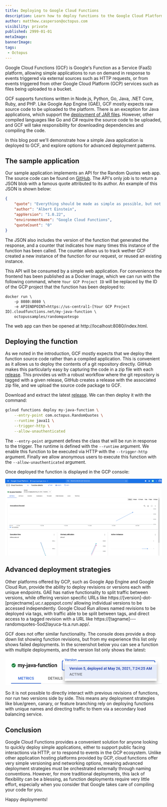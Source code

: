 ```yaml
---
title: Deploying to Google Cloud Functions
description: Learn how to deploy functions to the Google Cloud Platform
author: matthew.casperson@octopus.com
visibility: private
published: 2999-01-01
metaImage: 
bannerImage: 
tags:
 - Octopus
---
```


Google Cloud Functions (GCF) is Google's Function as a Service (FaaS) platform, allowing simple applications to run on demand in response to events triggered via external sources such as HTTP requests, or from events triggered from other Google Cloud Platform (GCP) services such as files being uploaded to a bucket.

GCF supports functions written in Node.js, Python, Go, Java, .NET Core, Ruby, and PHP. Like Google App Engine (GAE), GCF mostly expects raw source code to be uploaded to the platform. There is an exception for Java applications, which support the [deployment of JAR files](https://cloud.google.com/functions/docs/concepts/java-deploy#deploy_from_a_jar). However, other compiled languages like Go and C# require the source code to be uploaded, and GCF will take responsibility for downloading dependencies and compiling the code.

In this blog post we'll demonstrate how a simple Java application is deployed to GCF, and explore options for advanced deployment patterns.

## The sample application

Our sample application implements an API for the Random Quotes web app. The source code can be found on [GitHub](https://github.com/OctopusSamples/RandomQuotesAPI-Java-Google-Cloud-Functions). The API's only job is to return a JSON blob with a famous quote attributed to its author. An example of this JSON is shown below:

```json
{
    "quote": "Everything should be made as simple as possible, but not simpler.", 
    "author": "Albert Einstein", 
    "appVersion": "1.0.22", 
    "environmentName": "Google Cloud Functions", 
    "quoteCount": "0" 
}
```

The JSON also includes the version of the function that generated the response, and a counter that indicates how many times this instance of the function has been called. The counter allows us to track wether GCF created a new instance of the function for our request, or reused an existing instance.

This API will be consumed by a simple web application. For convenience the frontend has been published as a Docker image, which we can run with the following command, where `Your GCP Project ID` will be replaced by the ID of the GCP project that the function has been deployed to:

```
docker run \
    -p 8080:8080 \
    -e APIENDPOINT=https://us-central1-[Your GCP Project ID].cloudfunctions.net/my-java-function \
    octopussamples/randomquotesgo
```

The web app can then be opened at http://localhost:8080/index.html.

## Deploying the function

As we noted in the introduction, GCF mostly expects that we deploy the function source code rather than a compiled application. This is convenient as it allows us to deploy the contents of a git repository directly. GitHub makes this particularly easy by capturing the code in a zip file with each [release](https://github.com/OctopusSamples/RandomQuotesAPI-Java-Google-Cloud-Functions/releases). This provides us with a robust workflow where the git repository is tagged with a given release, GitHub creates a release with the associated zip file, and we upload the source code package to GCF.

Download and extract the latest [release](https://github.com/OctopusSamples/RandomQuotesAPI-Java-Google-Cloud-Functions/releases). We can then deploy it with the command:

```bash
gcloud functions deploy my-java-function \
    --entry-point com.octopus.RandomQuotes \
    --runtime java11 \
    --trigger-http \
    --allow-unauthenticated
```

The `--entry-point` argument defines the class that will be run in response to the trigger. The runtime is defined with the `--runtime` argument. We enable this function to be executed via HTTP with the `--trigger-http` argument. Finally we allow anonymous users to execute this function with the `--allow-unauthenticated` argument.

Once deployed the function is displayed in the GCP console:

![](deployed-function.png "width=500")

## Advanced deployment strategies

Other platforms offered by GCP, such as Google App Engine and Google Cloud Run, provide the ability to deploy revisions or versions each with unique endpoints. GAE has native functionality to split traffic between versions, while offering version specific URLs like https://\[version\]-dot-\[projectname\].uc.r.appspot.com/ allowing individual versions to be accessed independently. Google Cloud Run allows named revisions to be deployed via tags, with traffic able to be split between tags, and direct access to a tagged revision with a URL like https://\[tagname\]---randomquotes-5od2layuca-ts.a.run.app/.

GCF does not offer similar functionality. The console does provide a drop down list showing function revisions, but from my experience this list only shows failed deployments. In the screenshot below you can see a function with multiple deployments, and the version list only shows the latest:

![](versions.png "width=500")

So it is not possible to directly interact with previous revisions of functions, nor run two versions side by side. This means any deployment strategies like blue/green, canary, or feature branching rely on deploying functions with unique names and directing traffic to them via a secondary load balancing service.

## Conclusion

Google Cloud Functions provides a convenient solution for anyone looking to quickly deploy simple applications, either to support public facing interactions via HTTP, or to respond to events in the GCP ecosystem. Unlike other application hosting platforms provided by GCP, cloud functions offer very simple versioning and networking options, meaning advanced deployment strategies must be orchestrated externally through naming conventions. However, for more traditional deployments, this lack of flexibility can be a blessing, as function deployments require very little effort, especially when you consider that Google takes care of compiling your code for you.

Happy deployments!